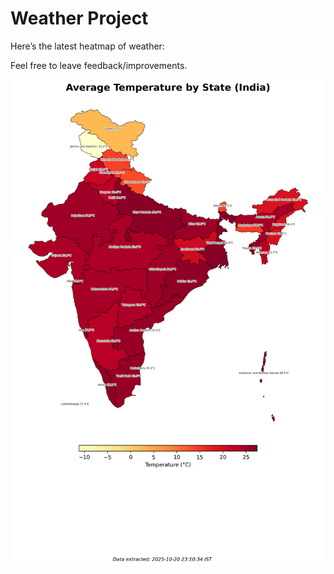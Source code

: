 # Weather Project

Here’s the latest heatmap of weather:

Feel free to leave feedback/improvements.

![India Heatmap](docs/assets/india_heatmap.png?v=F67415)
